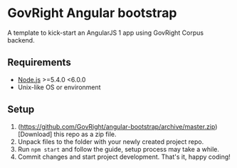 # GovRight Angular bootstrap

A template to kick-start an AngularJS 1 app using GovRight Corpus backend.

## Requirements

* [Node.js](https://nodejs.org/) >=5.4.0 <6.0.0
* Unix-like OS or environment

## Setup

1. (https://github.com/GovRight/angular-bootstrap/archive/master.zip)[Download] this repo as a zip file.
2. Unpack files to the folder with your newly created project repo.
3. Run `npm start` and follow the guide, setup process may take a while.
4. Commit changes and start project development. That's it, happy coding!
